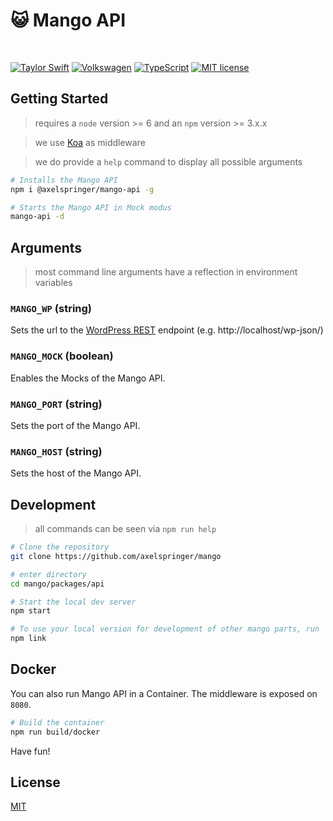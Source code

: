 # :smiley_cat: Mango API

<br/>

[![Taylor Swift](https://img.shields.io/badge/secured%20by-taylor%20swift-brightgreen.svg)](https://twitter.com/SwiftOnSecurity)
[![Volkswagen](https://auchenberg.github.io/volkswagen/volkswargen_ci.svg?v=1)](https://github.com/auchenberg/volkswagen)
[![TypeScript](https://badges.frapsoft.com/typescript/awesome/typescript.png?v=101)](https://github.com/ellerbrock/typescript-badges/)
[![MIT license](http://img.shields.io/badge/license-MIT-brightgreen.svg)](http://opensource.org/licenses/MIT)

## Getting Started

> requires a `node` version >= 6 and an `npm` version >= 3.x.x

> we use [Koa](https://github.com/koajs/koa) as middleware

> we do provide a `help` command to display all possible arguments

```bash
# Installs the Mango API
npm i @axelspringer/mango-api -g

# Starts the Mango API in Mock modus
mango-api -d
```

## Arguments

> most command line arguments have a reflection in environment variables

### `MANGO_WP` (string)

Sets the url to the [WordPress REST](https://developer.wordpress.org/rest-api/) endpoint (e.g. http://localhost/wp-json/)

### `MANGO_MOCK` (boolean)

Enables the Mocks of the Mango API. 

### `MANGO_PORT` (string)

Sets the port of the Mango API.

### `MANGO_HOST` (string)

Sets the host of the Mango API.

## Development

> all commands can be seen via `npm run help`

```bash
# Clone the repository
git clone https://github.com/axelspringer/mango

# enter directory
cd mango/packages/api

# Start the local dev server
npm start

# To use your local version for development of other mango parts, run
npm link
```

## Docker

You can also run Mango API in a Container. The middleware is exposed on `8080`.

```bash
# Build the container
npm run build/docker
```

Have fun!

## License
[MIT](/LICENSE)
